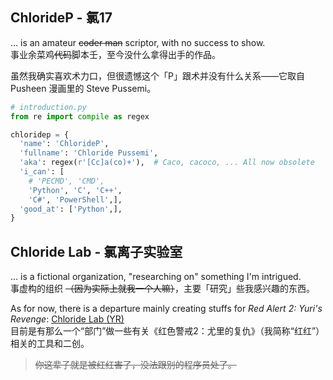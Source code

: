 ## ChlorideP - 氯17
... is an amateur ~~coder man~~ scriptor, with no success to show.  
事业余菜鸡~~代码~~脚本壬，至今没什么拿得出手的作品。

虽然我确实喜欢术力口，但很遗憾这个「P」跟术并没有什么关系——它取自 Pusheen 漫画里的 Steve Pussemi。  

```python
# introduction.py
from re import compile as regex

chloridep = {
  'name': 'ChlorideP',
  'fullname': 'Chloride Pussemi',
  'aka': regex(r'[Cc]a(co)+'),  # Caco, cacoco, ... All now obsolete
  'i_can': [
    # 'PECMD', 'CMD', 
    'Python', 'C', 'C++',
    'C#', 'PowerShell',],
  'good_at': ['Python',],
}
```

## Chloride Lab - 氯离子实验室
... is a fictional organization, "researching on" something I'm intrigued.  
事虚构的组织 ~~（因为实际上就我一个人嘛）~~，主要「研究」些我感兴趣的东西。

As for now, there is a departure mainly creating stuffs for *Red Alert 2: Yuri's Revenge*:
[Chloride Lab (YR)](https://github.com/ClLab-YR)  
目前是有那么一个“部门”做一些有关《红色警戒2：尤里的复仇》（我简称“红红”）相关的工具和二创。

> ~~你这辈子就是被红红害了，没法跟别的程序员处了。~~
